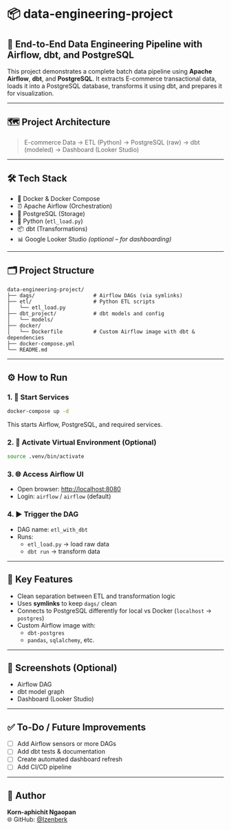 # 📦 data-engineering-project

## 🚀 End-to-End Data Engineering Pipeline with Airflow, dbt, and PostgreSQL

This project demonstrates a complete batch data pipeline using **Apache Airflow**, **dbt**, and **PostgreSQL**. It extracts E-commerce transactional data, loads it into a PostgreSQL database, transforms it using dbt, and prepares it for visualization.

---

## 🗺️ Project Architecture

> E-commerce Data → ETL (Python) → PostgreSQL (raw) → dbt (modeled) → Dashboard (Looker Studio)

---

## 🛠️ Tech Stack

- 🐳 Docker & Docker Compose
- ⏰ Apache Airflow (Orchestration)
- 🐘 PostgreSQL (Storage)
- 🐍 Python (`etl_load.py`)
- 📦 dbt (Transformations)
- 📊 Google Looker Studio *(optional – for dashboarding)*

---

## 🗂️ Project Structure

```
data-engineering-project/
├── dags/                   # Airflow DAGs (via symlinks)
├── etl/                    # Python ETL scripts
│   └── etl_load.py
├── dbt_project/            # dbt models and config
│   └── models/
├── docker/
│   └── Dockerfile          # Custom Airflow image with dbt & dependencies
├── docker-compose.yml
└── README.md
```

---

## ⚙️ How to Run

### 1. 🐳 Start Services

```bash
docker-compose up -d
```

This starts Airflow, PostgreSQL, and required services.

### 2. 🧪 Activate Virtual Environment (Optional)

```bash
source .venv/bin/activate
```

### 3. 🌐 Access Airflow UI

- Open browser: [http://localhost:8080](http://localhost:8080)
- Login: `airflow` / `airflow` (default)

### 4. ▶️ Trigger the DAG

- DAG name: `etl_with_dbt`
- Runs:
  - `etl_load.py` → load raw data
  - `dbt run` → transform data

---

## 🧠 Key Features

- Clean separation between ETL and transformation logic
- Uses **symlinks** to keep `dags/` clean
- Connects to PostgreSQL differently for local vs Docker (`localhost` → `postgres`)
- Custom Airflow image with:
  - `dbt-postgres`
  - `pandas`, `sqlalchemy`, etc.

---

## 📸 Screenshots (Optional)

- Airflow DAG
- dbt model graph
- Dashboard (Looker Studio)

---

## ✅ To-Do / Future Improvements

- [ ] Add Airflow sensors or more DAGs
- [ ] Add dbt tests & documentation
- [ ] Create automated dashboard refresh
- [ ] Add CI/CD pipeline

---

## 👤 Author

**Korn-aphichit Ngaopan**  
🌐 GitHub: [@Izenberk](https://github.com/Izenberk)
